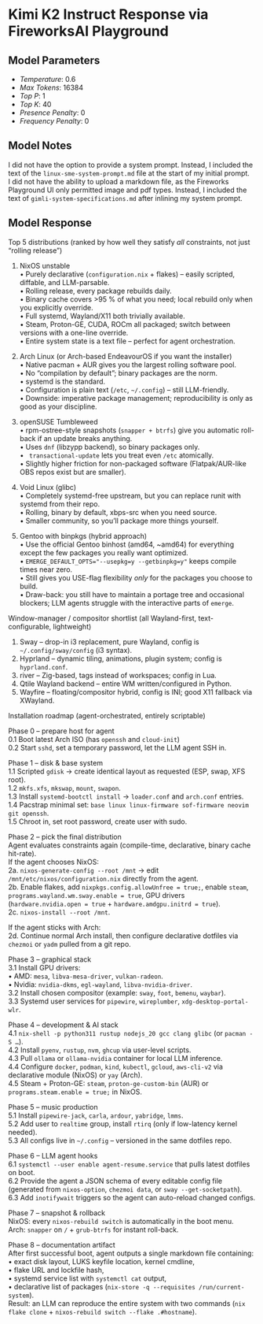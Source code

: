 # Kimi K2 Instruct Response via FireworksAI Playground

## Model Parameters

- *Temperature*: 0.6
- *Max Tokens*: 16384
- *Top P*: 1
- *Top K*: 40
- *Presence Penalty*: 0
- *Frequency Penalty*: 0

## Model Notes

I did not have the option to provide a system prompt. Instead, I included the text of the `linux-sme-system-prompt.md` file at the start of my initial prompt.  
I did not have the ability to upload a markdown file, as the Fireworks Playground UI only permitted image and pdf types. Instead, I included the text of `gimli-system-specifications.md` after inlining my system prompt.

## Model Response

Top 5 distributions (ranked by how well they satisfy *all* constraints, not just “rolling release”)

1. NixOS unstable  
   • Purely declarative (`configuration.nix` + flakes) – easily scripted, diffable, and LLM-parsable.  
   • Rolling release, every package rebuilds daily.  
   • Binary cache covers >95 % of what you need; local rebuild only when you explicitly override.  
   • Full systemd, Wayland/X11 both trivially available.  
   • Steam, Proton-GE, CUDA, ROCm all packaged; switch between versions with a one-line override.  
   • Entire system state is a text file – perfect for agent orchestration.

2. Arch Linux (or Arch-based EndeavourOS if you want the installer)  
   • Native pacman + AUR gives you the largest rolling software pool.  
   • No “compilation by default”; binary packages are the norm.  
   • systemd is the standard.  
   • Configuration is plain text (`/etc`, `~/.config`) – still LLM-friendly.  
   • Downside: imperative package management; reproducibility is only as good as your discipline.

3. openSUSE Tumbleweed  
   • rpm-ostree-style snapshots (`snapper + btrfs`) give you automatic roll-back if an update breaks anything.  
   • Uses `dnf` (libzypp backend), so binary packages only.  
   • ` transactional-update` lets you treat even `/etc` atomically.  
   • Slightly higher friction for non-packaged software (Flatpak/AUR-like OBS repos exist but are smaller).

4. Void Linux (glibc)  
   • Completely systemd-free upstream, but you can replace runit with systemd from their repo.  
   • Rolling, binary by default, xbps-src when you need source.  
   • Smaller community, so you’ll package more things yourself.

5. Gentoo with binpkgs (hybrid approach)  
   • Use the official Gentoo binhost (amd64, ~amd64) for everything except the few packages you really want optimized.  
   • `EMERGE_DEFAULT_OPTS="--usepkg=y --getbinpkg=y"` keeps compile times near zero.  
   • Still gives you USE-flag flexibility *only* for the packages you choose to build.  
   • Draw-back: you still have to maintain a portage tree and occasional blockers; LLM agents struggle with the interactive parts of `emerge`.

Window-manager / compositor shortlist (all Wayland-first, text-configurable, lightweight)

1. Sway – drop-in i3 replacement, pure Wayland, config is `~/.config/sway/config` (i3 syntax).  
2. Hyprland – dynamic tiling, animations, plugin system; config is `hyprland.conf`.  
3. river – Zig-based, tags instead of workspaces; config in Lua.  
4. Qtile Wayland backend – entire WM written/configured in Python.  
5. Wayfire – floating/compositor hybrid, config is INI; good X11 fallback via XWayland.

Installation roadmap (agent-orchestrated, entirely scriptable)

Phase 0 – prepare host for agent  
0.1 Boot latest Arch ISO (has `openssh` and `cloud-init`)  
0.2 Start `sshd`, set a temporary password, let the LLM agent SSH in.

Phase 1 – disk & base system  
1.1 Scripted `gdisk` → create identical layout as requested (ESP, swap, XFS root).  
1.2 `mkfs.xfs`, `mkswap`, `mount`, `swapon`.  
1.3 Install `systemd-bootctl install` → `loader.conf` and `arch.conf` entries.  
1.4 Pacstrap minimal set: `base linux linux-firmware sof-firmware neovim git openssh`.  
1.5 Chroot in, set root password, create user with sudo.

Phase 2 – pick the final distribution  
Agent evaluates constraints again (compile-time, declarative, binary cache hit-rate).  
If the agent chooses NixOS:  
2a. `nixos-generate-config --root /mnt` → edit `/mnt/etc/nixos/configuration.nix` directly from the agent.  
2b. Enable flakes, add `nixpkgs.config.allowUnfree = true;`, enable `steam`, `programs.wayland.wm.sway.enable = true`, GPU drivers (`hardware.nvidia.open = true` + `hardware.amdgpu.initrd = true`).  
2c. `nixos-install --root /mnt`.

If the agent sticks with Arch:  
2d. Continue normal Arch install, then configure declarative dotfiles via `chezmoi` or `yadm` pulled from a git repo.

Phase 3 – graphical stack  
3.1 Install GPU drivers:  
   • AMD: `mesa`, `libva-mesa-driver`, `vulkan-radeon`.  
   • Nvidia: `nvidia-dkms`, `egl-wayland`, `libva-nvidia-driver`.  
3.2 Install chosen compositor (example: `sway`, `foot`, `bemenu`, `waybar`).  
3.3 Systemd user services for `pipewire`, `wireplumber`, `xdg-desktop-portal-wlr`.

Phase 4 – development & AI stack  
4.1 `nix-shell -p python311 rustup nodejs_20 gcc clang glibc` (or `pacman -S …`).  
4.2 Install `pyenv`, `rustup`, `nvm`, `ghcup` via user-level scripts.  
4.3 Pull `ollama` or `ollama-nvidia` container for local LLM inference.  
4.4 Configure `docker`, `podman`, `kind`, `kubectl`, `gcloud`, `aws-cli-v2` via declarative module (NixOS) or `yay` (Arch).  
4.5 Steam + Proton-GE: `steam`, `proton-ge-custom-bin` (AUR) or `programs.steam.enable = true;` in NixOS.

Phase 5 – music production  
5.1 Install `pipewire-jack`, `carla`, `ardour`, `yabridge`, `lmms`.  
5.2 Add user to `realtime` group, install `rtirq` (only if low-latency kernel needed).  
5.3 All configs live in `~/.config` – versioned in the same dotfiles repo.

Phase 6 – LLM agent hooks  
6.1 `systemctl --user enable agent-resume.service` that pulls latest dotfiles on boot.  
6.2 Provide the agent a JSON schema of every editable config file (generated from `nixos-option`, `chezmoi data`, or `sway --get-socketpath`).  
6.3 Add `inotifywait` triggers so the agent can auto-reload changed configs.

Phase 7 – snapshot & rollback  
NixOS: every `nixos-rebuild switch` is automatically in the boot menu.  
Arch: `snapper` on `/` + `grub-btrfs` for instant roll-back.

Phase 8 – documentation artifact  
After first successful boot, agent outputs a single markdown file containing:  
• exact disk layout, LUKS keyfile location, kernel cmdline,  
• flake URL and lockfile hash,  
• systemd service list with `systemctl cat` output,  
• declarative list of packages (`nix-store -q --requisites /run/current-system`).  
Result: an LLM can reproduce the entire system with two commands (`nix flake clone` + `nixos-rebuild switch --flake .#hostname`).

